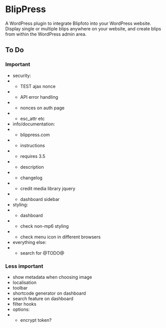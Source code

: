 # BlipPress

A WordPress plugin to integrate Blipfoto into your WordPress website. Display single or multiple blips anywhere on your website, and create blips from within the WordPress admin area.

## To Do

### Important

* security:
* - TEST ajax nonce
* - API error handling
* - nonces on auth page
* - esc_attr etc
* info/documentation:
* - blippress.com
* - instructions
* - requires 3.5
* - description
* - changelog
* - credit media library jquery
* - dashboard sidebar
* styling:
* - dashboard
* - check non-mp6 styling
* - check menu icon in different browsers
* everything else:
* - search for @TODO@

### Less important

* show metadata when choosing image
* localisation
* toolbar
* shortcode generator on dashboard
* search feature on dashboard
* filter hooks
* options:
* - encrypt token?

